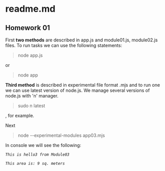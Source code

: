 # readme.md #

## Homework 01 ##


First **two methods** are described in app.js and module01.js, module02.js files. To run tasks we can use the following statements:

> node app.js

or

> node app

**Third method** is described in experimental file format .mjs and to run one we can use latest version of node.js. We manage several versions of node.js with 'n' manager.

> sudo n latest

, for example.

Next
> node --experimental-modules app03.mjs

In console we will see the following:

_`This is hello3 from Module03`_

_`This area is: 9 sq. meters`_
